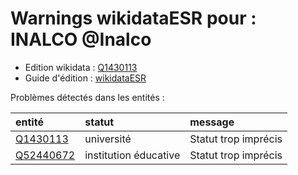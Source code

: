 Warnings wikidataESR pour : INALCO @Inalco
================

- Edition wikidata : [Q1430113](https://www.wikidata.org/wiki/Q1430113)
- Guide d'édition : [wikidataESR](https://github.com/cpesr/wikidataESR/)



Problèmes détectés dans les entités :

|entité                                               |statut                |message              |
|:----------------------------------------------------|:---------------------|:--------------------|
|[Q1430113](https://www.wikidata.org/wiki/Q1430113)   |université            |Statut trop imprécis |
|[Q52440672](https://www.wikidata.org/wiki/Q52440672) |institution éducative |Statut trop imprécis |
